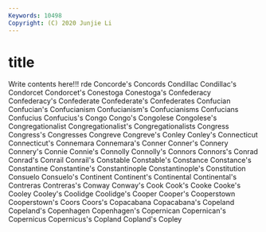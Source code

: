 ```yaml
---
Keywords: 10498
Copyright: (C) 2020 Junjie Li
---
```


# title

Write contents here!!!
rde 
Concorde's 
Concords 
Condillac 
Condillac's 
Condorcet 
Condorcet's 
Conestoga 
Conestoga's 
Confederacy
Confederacy's 
Confederate 
Confederate's 
Confederates 
Confucian 
Confucian's 
Confucianism 
Confucianism's 
Confucianisms 
Confucians
Confucius 
Confucius's 
Congo 
Congo's 
Congolese 
Congolese's 
Congregationalist 
Congregationalist's 
Congregationalists 
Congress
Congress's 
Congresses 
Congreve 
Congreve's 
Conley 
Conley's 
Connecticut 
Connecticut's 
Connemara 
Connemara's
Conner 
Conner's 
Connery 
Connery's 
Connie 
Connie's 
Connolly 
Connolly's 
Connors 
Connors's
Conrad 
Conrad's 
Conrail 
Conrail's 
Constable 
Constable's 
Constance 
Constance's 
Constantine 
Constantine's
Constantinople 
Constantinople's 
Constitution 
Consuelo 
Consuelo's 
Continent 
Continent's 
Continental 
Continental's 
Contreras
Contreras's 
Conway 
Conway's 
Cook 
Cook's 
Cooke 
Cooke's 
Cooley 
Cooley's 
Coolidge
Coolidge's 
Cooper 
Cooper's 
Cooperstown 
Cooperstown's 
Coors 
Coors's 
Copacabana 
Copacabana's 
Copeland
Copeland's 
Copenhagen 
Copenhagen's 
Copernican 
Copernican's 
Copernicus 
Copernicus's 
Copland 
Copland's 
Copley
